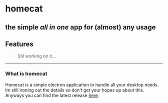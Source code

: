 # homecat
the simple *all in one* app for (almost) any usage
---
## Features
>
> Stil working on it...
>
---
### What is homecat
Homecat is a simple electron application to handle all your desktop needs. <br />
Im still ironing out the details so don't get your hopes up about this. <br />
Anyways you can find the latest release [here](https://github.com/koneko/homecat/releases/latest/).